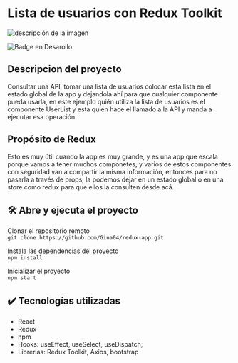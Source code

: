 # Lista de usuarios con Redux Toolkit

![descripción de la imágen](https://hybridheroes.de/blog/content/images/2022/03/redux-toolkit-1400.jpg)

![Badge en Desarollo](https://img.shields.io/badge/STATUS-Terminado-green)


## Descripcion del proyecto  
Consultar una API, tomar una lista de usuarios colocar esta lista en el estado global de la app 
y dejandola ahí para que cualquier componente pueda usarla, en este ejemplo quién utiliza la lista de usuarios
es el componente UserList y esta quien hace el llamado a la API y manda a ejecutar esa operación.

## Propósito de Redux  
Esto es muy útil cuando la app es muy grande, y es una app que escala porque vamos a tener muchos
componetes, y varios de estos componentes con seguridad van a compartir la misma información, entonces para no
pasarla a través de props, la podemos dejar en un estado global o en una store como redux para que ellos la consulten 
desde acá.

## 🛠️ Abre y ejecuta el proyecto

Clonar el repositorio remoto  
`git clone https://github.com/Gina04/redux-app.git`

Instala las dependencias del proyecto  
`npm install`

Inicializar el proyecto  
`npm start`
## :heavy_check_mark: Tecnologías utilizadas  
- React 
- Redux
- npm 
- Hooks: useEffect, useSelect, useDispatch;
- Librerias: Redux Toolkit, Axios, bootstrap



